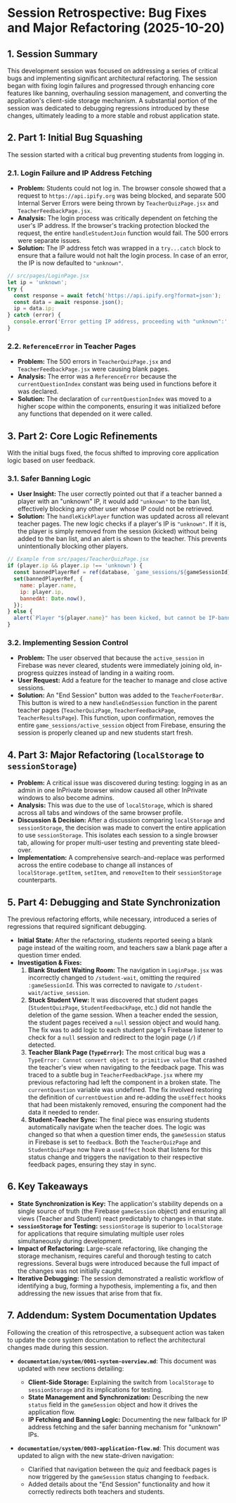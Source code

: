 # Session Retrospective: Bug Fixes and Major Refactoring (2025-10-20)

## 1. Session Summary

This development session was focused on addressing a series of critical bugs and implementing significant architectural refactoring. The session began with fixing login failures and progressed through enhancing core features like banning, overhauling session management, and converting the application's client-side storage mechanism. A substantial portion of the session was dedicated to debugging regressions introduced by these changes, ultimately leading to a more stable and robust application state.

## 2. Part 1: Initial Bug Squashing

The session started with a critical bug preventing students from logging in.

### 2.1. Login Failure and IP Address Fetching

*   **Problem:** Students could not log in. The browser console showed that a request to `https://api.ipify.org` was being blocked, and separate 500 Internal Server Errors were being thrown by `TeacherQuizPage.jsx` and `TeacherFeedbackPage.jsx`.
*   **Analysis:** The login process was critically dependent on fetching the user's IP address. If the browser's tracking protection blocked the request, the entire `handleStudentJoin` function would fail. The 500 errors were separate issues.
*   **Solution:** The IP address fetch was wrapped in a `try...catch` block to ensure that a failure would not halt the login process. In case of an error, the IP is now defaulted to `"unknown"`.

```javascript
// src/pages/LoginPage.jsx
let ip = 'unknown';
try {
  const response = await fetch('https://api.ipify.org?format=json');
  const data = await response.json();
  ip = data.ip;
} catch (error) {
  console.error('Error getting IP address, proceeding with "unknown":', error);
}
```

### 2.2. `ReferenceError` in Teacher Pages

*   **Problem:** The 500 errors in `TeacherQuizPage.jsx` and `TeacherFeedbackPage.jsx` were causing blank pages.
*   **Analysis:** The error was a `ReferenceError` because the `currentQuestionIndex` constant was being used in functions before it was declared.
*   **Solution:** The declaration of `currentQuestionIndex` was moved to a higher scope within the components, ensuring it was initialized before any functions that depended on it were called.

## 3. Part 2: Core Logic Refinements

With the initial bugs fixed, the focus shifted to improving core application logic based on user feedback.

### 3.1. Safer Banning Logic

*   **User Insight:** The user correctly pointed out that if a teacher banned a player with an "unknown" IP, it would add `"unknown"` to the ban list, effectively blocking any other user whose IP could not be retrieved.
*   **Solution:** The `handleKickPlayer` function was updated across all relevant teacher pages. The new logic checks if a player's IP is `"unknown"`. If it is, the player is simply removed from the session (kicked) without being added to the ban list, and an alert is shown to the teacher. This prevents unintentionally blocking other players.

```javascript
// Example from src/pages/TeacherQuizPage.jsx
if (player.ip && player.ip !== 'unknown') {
  const bannedPlayerRef = ref(database, `game_sessions/${gameSessionId}/bannedPlayers/${playerId}`);
  set(bannedPlayerRef, {
    name: player.name,
    ip: player.ip,
    bannedAt: Date.now(),
  });
} else {
  alert(`Player "${player.name}" has been kicked, but cannot be IP-banned because their IP address is unknown.`);
}
```

### 3.2. Implementing Session Control

*   **Problem:** The user observed that because the `active_session` in Firebase was never cleared, students were immediately joining old, in-progress quizzes instead of landing in a waiting room.
*   **User Request:** Add a feature for the teacher to manage and close active sessions.
*   **Solution:** An "End Session" button was added to the `TeacherFooterBar`. This button is wired to a new `handleEndSession` function in the parent teacher pages (`TeacherQuizPage`, `TeacherFeedbackPage`, `TeacherResultsPage`). This function, upon confirmation, removes the entire `game_sessions/active_session` object from Firebase, ensuring the session is properly cleaned up and new students start fresh.

## 4. Part 3: Major Refactoring (`localStorage` to `sessionStorage`)

*   **Problem:** A critical issue was discovered during testing: logging in as an admin in one InPrivate browser window caused all other InPrivate windows to also become admins.
*   **Analysis:** This was due to the use of `localStorage`, which is shared across all tabs and windows of the same browser profile.
*   **Discussion & Decision:** After a discussion comparing `localStorage` and `sessionStorage`, the decision was made to convert the entire application to use `sessionStorage`. This isolates each session to a single browser tab, allowing for proper multi-user testing and preventing state bleed-over.
*   **Implementation:** A comprehensive search-and-replace was performed across the entire codebase to change all instances of `localStorage.getItem`, `setItem`, and `removeItem` to their `sessionStorage` counterparts.

## 5. Part 4: Debugging and State Synchronization

The previous refactoring efforts, while necessary, introduced a series of regressions that required significant debugging.

*   **Initial State:** After the refactoring, students reported seeing a blank page instead of the waiting room, and teachers saw a blank page after a question timer ended.
*   **Investigation & Fixes:**
    1.  **Blank Student Waiting Room:** The navigation in `LoginPage.jsx` was incorrectly changed to `/student-wait`, omitting the required `:gameSessionId`. This was corrected to navigate to `/student-wait/active_session`.
    2.  **Stuck Student View:** It was discovered that student pages (`StudentQuizPage`, `StudentFeedbackPage`, etc.) did not handle the deletion of the game session. When a teacher ended the session, the student pages received a `null` session object and would hang. The fix was to add logic to each student page's Firebase listener to check for a `null` session and redirect to the login page (`/`) if detected.
    3.  **Teacher Blank Page (`TypeError`):** The most critical bug was a `TypeError: Cannot convert object to primitive value` that crashed the teacher's view when navigating to the feedback page. This was traced to a subtle bug in `TeacherFeedbackPage.jsx` where my previous refactoring had left the component in a broken state. The `currentQuestion` variable was undefined. The fix involved restoring the definition of `currentQuestion` and re-adding the `useEffect` hooks that had been mistakenly removed, ensuring the component had the data it needed to render.
    4.  **Student-Teacher Sync:** The final piece was ensuring students automatically navigate when the teacher does. The logic was changed so that when a question timer ends, the `gameSession` status in Firebase is set to `feedback`. Both the `TeacherQuizPage` and `StudentQuizPage` now have a `useEffect` hook that listens for this status change and triggers the navigation to their respective feedback pages, ensuring they stay in sync.

## 6. Key Takeaways

*   **State Synchronization is Key:** The application's stability depends on a single source of truth (the Firebase `gameSession` object) and ensuring all views (Teacher and Student) react predictably to changes in that state.
*   **`sessionStorage` for Testing:** `sessionStorage` is superior to `localStorage` for applications that require simulating multiple user roles simultaneously during development.
*   **Impact of Refactoring:** Large-scale refactoring, like changing the storage mechanism, requires careful and thorough testing to catch regressions. Several bugs were introduced because the full impact of the changes was not initially caught.
*   **Iterative Debugging:** The session demonstrated a realistic workflow of identifying a bug, forming a hypothesis, implementing a fix, and then addressing the new issues that arise from that fix.

## 7. Addendum: System Documentation Updates

Following the creation of this retrospective, a subsequent action was taken to update the core system documentation to reflect the architectural changes made during this session.

*   **`documentation/system/0001-system-overview.md`**: This document was updated with new sections detailing:
    *   **Client-Side Storage:** Explaining the switch from `localStorage` to `sessionStorage` and its implications for testing.
    *   **State Management and Synchronization:** Describing the new `status` field in the `gameSession` object and how it drives the application flow.
    *   **IP Fetching and Banning Logic:** Documenting the new fallback for IP address fetching and the safer banning mechanism for "unknown" IPs.

*   **`documentation/system/0003-application-flow.md`**: This document was updated to align with the new state-driven navigation:
    *   Clarified that navigation between the quiz and feedback pages is now triggered by the `gameSession` status changing to `feedback`.
    *   Added details about the "End Session" functionality and how it correctly redirects both teachers and students.